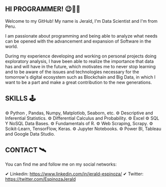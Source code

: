 ## HI PROGRAMMER! 😉🤜🤛

Welcome to my GitHub!
My name is Jerald, I'm Data Scientist and I'm from Peru.

I am passionate about programming and being able to analyze what needs can be opened with the advancement and expansion of Software in the world.

During my experience developing and working on personal projects doing exploratory analysis, I have been able to realize the importance that data has and will have in the future, which motivates me to never stop learning and to be aware of the issues and technologies necessary for the tomorrow's digital ecosystem such as Blockchain and Big Data, in which I want to be a part and make a great contribution to the new generations.

## SKILLS 🕹

  ⚙ Python , Pandas, Numpy, Matplotlob, Seaborn, etc.
  ⚙ Descriptive and Inferential Statistics.
  ⚙ Differential Calculus and Probability.
  ⚙ Excel
  ⚙ SQL Y NoSQL Data Bases.
  ⚙ Fundamentals of R.
  ⚙ Web Scraping, Scrapy.
  ⚙ Scikit-Learn, TensorFlow, Keras.
  ⚙ Jupyter Notebooks.
  ⚙ Power BI, Tableau and Google Data Studio.

## CONTACT 🛰

You can find me and follow me on my social networks:

  ✔ Linkedin: https://www.linkedin.com/in/jerald-espinoza/
  ✔ Twitter: https://twitter.com/EspinozaJerald
